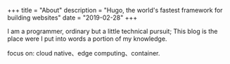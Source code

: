 +++
title = "About"
description = "Hugo, the world's fastest framework for building websites"
date = "2019-02-28"
+++

I am a programmer, ordinary but a little technical pursuit;
This blog is the place were I put into words a portion of my knowledge.

focus on: cloud native、edge computing、container.
